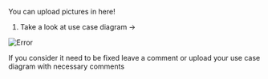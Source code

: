You can upload pictures in here!

1. Take a look at use case diagram ->
   
![Error](https://github.com/kesa0v0/NoiseFilter/blob/main/img/UseCase_diagram.png)

If you consider it need to be fixed leave a comment or upload your use case diagram with necessary comments 
